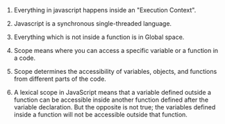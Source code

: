 1. Everything in javascript happens inside an "Execution Context".

2. Javascript is a synchronous single-threaded language.

3. Everything which is not inside a function is in Global space.

4. Scope means where you can access a specific variable or a function in a code.

5. Scope determines the accessibility of variables, objects, and functions from different parts of the code.

6. A lexical scope in JavaScript means that a variable defined outside a function can be accessible inside another function defined after the variable declaration. But the opposite is not true; the variables defined inside a function will not be accessible outside that function.
